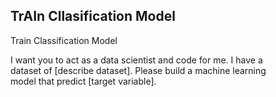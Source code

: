 ## TrAIn Cllasification Model

Train Classification Model

I want you to act as a data scientist and code for me. I have a  
dataset of [describe dataset]. Please build a machine learning  
model that predict [target variable].